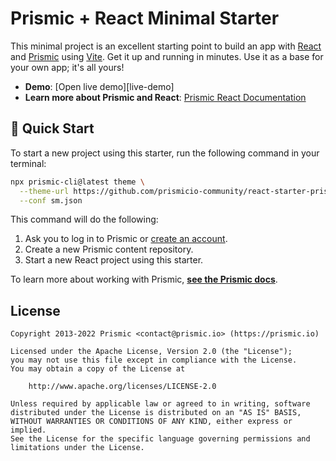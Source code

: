 # Prismic + React Minimal Starter

This minimal project is an excellent starting point to build an app with [React][react] and [Prismic][prismic] using [Vite][vite]. Get it up and running in minutes. Use it as a base for your own app; it's all yours!

- **Demo**: [Open live demo][live-demo]
- **Learn more about Prismic and React**: [Prismic React Documentation][prismic-docs]

## 🚀 Quick Start

To start a new project using this starter, run the following command in your terminal:

```sh
npx prismic-cli@latest theme \
  --theme-url https://github.com/prismicio-community/react-starter-prismic-minimal \
  --conf sm.json
```

This command will do the following:

1. Ask you to log in to Prismic or [create an account][prismic-sign-up].
2. Create a new Prismic content repository.
3. Start a new React project using this starter.

To learn more about working with Prismic, [**see the Prismic docs**][prismic-docs].

## License

```
Copyright 2013-2022 Prismic <contact@prismic.io> (https://prismic.io)

Licensed under the Apache License, Version 2.0 (the "License");
you may not use this file except in compliance with the License.
You may obtain a copy of the License at

    http://www.apache.org/licenses/LICENSE-2.0

Unless required by applicable law or agreed to in writing, software
distributed under the License is distributed on an "AS IS" BASIS,
WITHOUT WARRANTIES OR CONDITIONS OF ANY KIND, either express or implied.
See the License for the specific language governing permissions and
limitations under the License.
```

[prismic]: https://prismic.io/
[prismic-docs]: https://prismic.io/docs/technologies/react
[prismic-sign-up]: https://prismic.io/dashboard/signup
[react]: https://reactjs.org/
[vite]: https://vitejs.dev/
